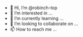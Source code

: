 - 👋 Hi, I’m @robinch-top
- 👀 I’m interested in ...
- 🌱 I’m currently learning ...
- 💞️ I’m looking to collaborate on ...
- 📫 How to reach me ...

<!---
robinch-top/robinch-top is a ✨ special ✨ repository because its `README.md` (this file) appears on your GitHub profile.
You can click the Preview link to take a look at your changes.
--->

